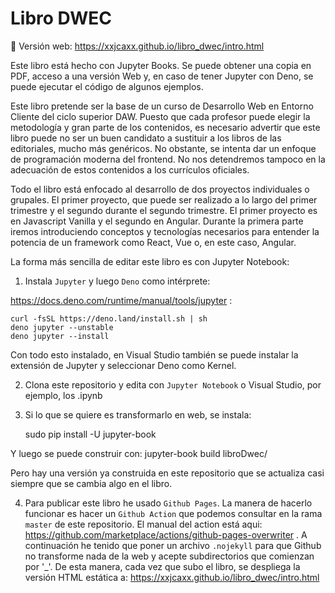 # Libro DWEC

📃 Versión web: https://xxjcaxx.github.io/libro_dwec/intro.html 

Este libro está hecho con Jupyter Books. Se puede obtener una copia en PDF, acceso a una versión Web y, en caso de tener Jupyter con Deno, se puede ejecutar el código de algunos ejemplos.

Este libro pretende ser la base de un curso de Desarrollo Web en Entorno Cliente del ciclo superior DAW. Puesto que cada profesor puede elegir la metodología y gran parte de los contenidos, es necesario advertir que este libro puede no ser un buen candidato a sustituir a los libros de las editoriales, mucho más genéricos. No obstante, se intenta dar un enfoque de programación moderna del frontend. No nos detendremos tampoco en la adecuación de estos contenidos a los currículos oficiales.

Todo el libro está enfocado al desarrollo de dos proyectos individuales o grupales. El primer proyecto, que puede ser realizado a lo largo del primer trimestre y el segundo durante el segundo trimestre. El primer proyecto es en Javascript Vanilla y el segundo en Angular. Durante la primera parte iremos introduciendo conceptos y tecnologías necesarios para entender la potencia de un framework como React, Vue o, en este caso, Angular.

La forma más sencilla de editar este libro es con Jupyter Notebook:

1. Instala `Jupyter` y luego `Deno` como intérprete: 

https://docs.deno.com/runtime/manual/tools/jupyter :

    curl -fsSL https://deno.land/install.sh | sh
    deno jupyter --unstable
    deno jupyter --install
    
Con todo esto instalado, en Visual Studio también se puede instalar la extensión de Jupyter y seleccionar Deno como Kernel. 

2. Clona este repositorio y edita con `Jupyter Notebook` o Visual Studio, por ejemplo, los .ipynb

3. Si lo que se quiere es transformarlo en web, se instala:

    sudo pip install -U jupyter-book

Y luego se puede construir con:
    jupyter-book build libroDwec/

Pero hay una versión ya construida en este repositorio que se actualiza casi siempre que se cambia algo en el libro.

4. Para publicar este libro he usado `Github Pages`. La manera de hacerlo funcionar es hacer un `Github Action` que podemos consultar en la rama `master` de este repositorio. El manual del action está aqui: https://github.com/marketplace/actions/github-pages-overwriter . A continuación he tenido que poner un archivo `.nojekyll` para que Github no transforme nada de la web y acepte subdirectorios que comienzan por '_'. De esta manera, cada vez que subo el libro, se despliega la versión HTML estática a: https://xxjcaxx.github.io/libro_dwec/intro.html 